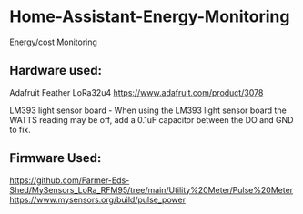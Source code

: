 # Home-Assistant-Energy-Monitoring
Energy/cost Monitoring


## Hardware used:
Adafruit Feather LoRa32u4
https://www.adafruit.com/product/3078

LM393 light sensor board - When using the LM393 light sensor board the WATTS reading may be off, add a 0.1uF capacitor between the DO and GND to fix.

## Firmware Used:
https://github.com/Farmer-Eds-Shed/MySensors_LoRa_RFM95/tree/main/Utility%20Meter/Pulse%20Meter
https://www.mysensors.org/build/pulse_power
